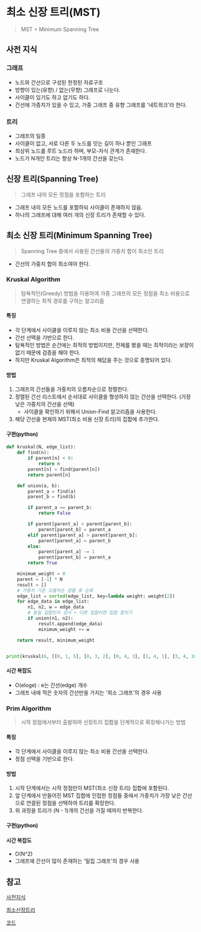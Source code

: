 # 최소 신장 트리(MST)

> MST = Minimum Spanning Tree

## 사전 지식

### 그래프

- 노드와 간선으로 구성된 한정된 자료구조
- 방향이 있는(유향) / 없는(무향) 그래프로 나눈다.
- 사이클이 있기도 하고 없기도 하다.
- 간선에 가중치가 있을 수 있고, 가중 그래프 중 유향 그래프를 '네트워크'라 한다.



### 트리

- 그래프의 일종
- 사이클이 없고, 서로 다른 두 노드를 잇는 길이 하나 뿐인 그래프
- 최상위 노드를 루트 노드라 하며, 부모-자식 관계가 존재한다.
- 노드가 N개인 트리는 항상 N-1개의 간선을 갖는다.



## 신장 트리(Spanning Tree)

> 그래프 내의 모든 정점을 포함하는 트리

- 그래프 내의 모든 노드를 포함하되 사이클이 존재하지 않음.
- 하나의 그래프에 대해 여러 개의 신장 트리가 존재할 수 있다.



## 최소 신장 트리(Minimum Spanning Tree)

> Spanning Tree 중에서 사용된 간선들의 가중치 합이 최소인 트리

- 간선의 가중치 합이 최소여야 한다.

### Kruskal Algorithm

> 탐욕적인(Greedy) 방법을 이용하여 가중 그래프의 모든 정점을 최소 비용으로 연결하는 최적 경로를 구하는 알고리즘

#### 특징

- 각 단계에서 사이클을 이루지 않는 최소 비용 간선을 선택한다.
- 간선 선택을 기반으로 한다.
- 탐욕적인 방법은 순간에는 최적의 방법이지만, 전체를 봤을 때는 최적이라는 보장이 없기 때문에 검증을 해야 한다.
- 하지만 Kruskal Algorithm은 최적의 해답을 주는 것으로 증명되어 있다.



#### 방법

1. 그래프의 간선들을 가중치의 오름차순으로 정렬한다.
2. 정렬된 간선 리스트에서 순서대로 사이클을 형성하지 않는 간선을 선택한다. (가장 낮은 가중치의 간선을 선택)
   - 사이클을 확인하기 위해서 Union-Find 알고리즘을 사용한다.
3. 해당 간선을 현재의 MST(최소 비용 신장 트리)의 집합에 추가한다.



#### 구현(python)

```python
def kruskal(N, edge_list):
    def find(n):
        if parent[n] < 0:
            return n
        parent[n] = find(parent[n])
        return parent[n]

    def union(a, b):
        parent_a = find(a)
        parent_b = find(b)

        if parent_a == parent_b:
            return False

        if parent[parent_a] < parent[parent_b]:
            parent[parent_b] = parent_a
        elif parent[parent_a] > parent[parent_b]:
            parent[parent_a] = parent_b
        else:
            parent[parent_a] -= 1
            parent[parent_b] = parent_a
        return True

    minimum_weight = 0
    parent = [-1] * N
    result = []
    # 가중치 기준 오름차순 정렬 후 순회
    edge_list = sorted(edge_list, key=lambda weight: weight[2])
    for edge_data in edge_list:
        n1, n2, w = edge_data
        # 동일 집합인지 검사 + 다른 집합이면 집합 합치기
        if union(n1, n2):
            result.append(edge_data)
            minimum_weight += w

    return result, minimum_weight


print(kruskal(6, [[0, 1, 5], [0, 3, 2], [0, 4, 3], [1, 4, 1], [3, 4, 10], [1, 2, 2], [2, 5, 3], [4, 5, 4]]))
```



#### 시간 복잡도

- O(eloge) : e는 간선(edge) 개수
- 그래프 내에 적은 숫자의 간선만을 가지는 '희소 그래프'의 경우 사용



### Prim Algorithm

> 시작 정점에서부터 출발하여 신장트리 집합을 단계적으로 확장해나가는 방법

#### 특징

- 각 단계에서 사이클을 이루지 않는 최소 비용 간선을 선택한다.
- 정점 선택을 기반으로 한다.



#### 방법

1. 시작 단계에서는 시작 정점만이 MST(최소 신장 트리) 집합에 포함된다.
2. 앞 단계에서 만들어진 MST 집합에 인접한 정점들 중에서 가중치가 가장 낮은 간선으로 연결된 정점을 선택하여 트리를 확장한다.
3. 위 과정을 트리가 (N - 1)개의 간선을 가질 때까지 반복한다.



#### 구현(python)



#### 시간 복잡도

- O(N^2)
- 그래프에 간선이 많이 존재하는 '밀집 그래프'의 경우 사용



## 참고

[사전지식](https://velog.io/@gouz7514/%EC%9E%90%EB%A3%8C%EA%B5%AC%EC%A1%B0-%EC%B5%9C%EC%86%8C-%EC%8B%A0%EC%9E%A5-%ED%8A%B8%EB%A6%ACMST)

[최소신장트리](https://gmlwjd9405.github.io/2018/08/28/algorithm-mst.html)

[코드](https://brownbears.tistory.com/461)

